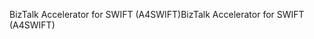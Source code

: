 <span data-ttu-id="0e8a4-101">BizTalk Accelerator for SWIFT (A4SWIFT)</span><span class="sxs-lookup"><span data-stu-id="0e8a4-101">BizTalk Accelerator for SWIFT (A4SWIFT)</span></span>